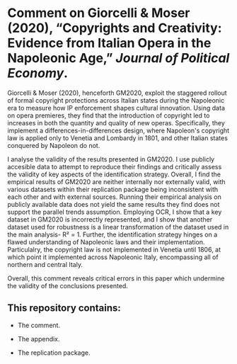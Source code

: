 # Comment on Giorcelli & Moser (2020), “Copyrights and Creativity: Evidence from Italian Opera in the Napoleonic Age,” *Journal of Political Economy*.  

Giorcelli & Moser (2020), henceforth GM2020, exploit the staggered rollout of formal copyright protections across Italian states during the Napoleonic era to measure how IP enforcement shapes cultural innovation. Using data on opera premieres, they find that the introduction of copyright led to increases in both the quantity and quality of new operas. Specifically, they implement a differences-in-differences design, where Napoleon's copyright law is applied only to Venetia and Lombardy in 1801, and other Italian states conquered by Napoleon do not.  

I analyse the validity of the results presented in GM2020. I use publicly accesible data to attempt to reproduce their findings and critically assess the validity of key aspects of the identification strategy. Overall, I find the empirical results of GM2020 are neither internally nor externally valid, with various datasets within their replication package being inconsistent with each other and with external sources. Running their empirical analysis on publicly available data does not yield the same results they find does not support the parallel trends assumption. Employing OCR, I show that a key dataset in GM2020 is incorrectly represented, and I show that another dataset used for robustness is a linear transformation of the dataset used in the main analysis- R² = 1. Further, the identification strategy hinges on a flawed understanding of Napoleonic laws and their implementation. Particulalry, the copyright law is not implemented in Venetia until 1806, at which point it implemented across Napoleonic Italy, encompassing all of northern and central Italy.

Overall, this comment reveals critical errors in this paper which undermine the validity of the conclusions presented. 

## This repository contains:

- The comment.

- The appendix.
  
- The replication package.
